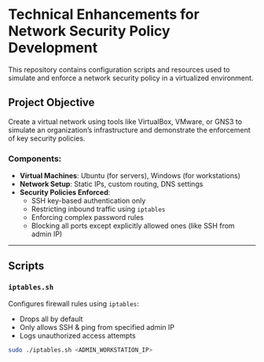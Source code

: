 # Technical Enhancements for Network Security Policy Development

This repository contains configuration scripts and resources used to simulate and enforce a network security policy in a virtualized environment.

##  Project Objective

Create a virtual network using tools like VirtualBox, VMware, or GNS3 to simulate an organization’s infrastructure and demonstrate the enforcement of key security policies.

### Components:
- **Virtual Machines**: Ubuntu (for servers), Windows (for workstations)
- **Network Setup**: Static IPs, custom routing, DNS settings
- **Security Policies Enforced**:
  - SSH key-based authentication only
  - Restricting inbound traffic using `iptables`
  - Enforcing complex password rules
  - Blocking all ports except explicitly allowed ones (like SSH from admin IP)

---

##  Scripts

### `iptables.sh`
Configures firewall rules using `iptables`:
- Drops all by default
- Only allows SSH & ping from specified admin IP
- Logs unauthorized access attempts

```bash
sudo ./iptables.sh <ADMIN_WORKSTATION_IP>
